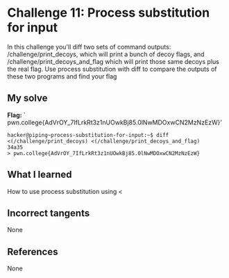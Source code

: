 # Challenge 11: Process substitution for input
In this challenge you'll diff two sets of command outputs: /challenge/print_decoys, which will print a bunch of decoy flags, and /challenge/print_decoys_and_flag which will print those same decoys plus the real flag.
Use process substitution with diff to compare the outputs of these two programs and find your flag

## My solve
**Flag:** ` pwn.college{AdVrOY_7IfLrkRt3z1nUOwkBj85.0lNwMDOxwCN2MzNzEzW}’


```
hacker@piping~process-substitution-for-input:~$ diff <(/challenge/print_decoys) <(/challenge/print_decoys_and_flag)
34a35
> pwn.college{AdVrOY_7IfLrkRt3z1nUOwkBj85.0lNwMDOxwCN2MzNzEzW}
```

## What I learned
How to use process substitution using <

## Incorrect tangents
None

## References
None
